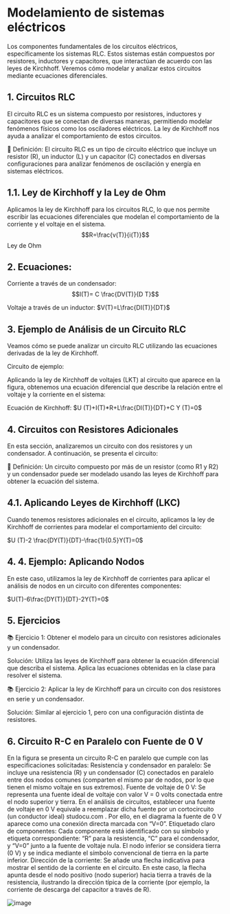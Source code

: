 # Modelamiento de sistemas eléctricos

Los componentes fundamentales de los circuitos eléctricos, específicamente los sistemas RLC. Estos sistemas están compuestos por resistores, inductores y capacitores, que interactúan de acuerdo con las leyes de Kirchhoff. Veremos cómo modelar y analizar estos circuitos mediante ecuaciones diferenciales.

## 1. Circuitos RLC
El circuito RLC es un sistema compuesto por resistores, inductores y capacitores que se conectan de diversas maneras, permitiendo modelar fenómenos físicos como los osciladores eléctricos. La ley de Kirchhoff nos ayuda a analizar el comportamiento de estos circuitos.

🔑 Definición: El circuito RLC es un tipo de circuito eléctrico que incluye un resistor (R), un inductor (L) y un capacitor (C) conectados en diversas configuraciones para analizar fenómenos de oscilación y energía en sistemas eléctricos.
## 1.1. Ley de Kirchhoff y la Ley de Ohm
Aplicamos la ley de Kirchhoff para los circuitos RLC, lo que nos permite escribir las ecuaciones diferenciales que modelan el comportamiento de la corriente y el voltaje en el sistema.
$$R=\frac{v(T)}{i(T)}$$
Ley de Ohm

## 2. Ecuaciones:
Corriente a través de un condensador:   $$I(T)= C \frac{DV(T)}{D T}$$

Voltaje a través de un inductor:  $V(T)=L\frac{DI(T)}{DT}$
## 3. Ejemplo de Análisis de un Circuito RLC
Veamos cómo se puede analizar un circuito RLC utilizando las ecuaciones derivadas de la ley de Kirchhoff.

Circuito de ejemplo:

Aplicando la ley de Kirchhoff de voltajes (LKT) al circuito que aparece en la figura, obtenemos una ecuación diferencial que describe la relación entre el voltaje y la corriente en el sistema:

Ecuación de Kirchhoff:  $U (T)+I(T)*R+L\frac{DI(T)}{DT}+C Y (T)=0$

## 4. Circuitos con Resistores Adicionales
En esta sección, analizaremos un circuito con dos resistores y un condensador. A continuación, se presenta el circuito:

🔑 Definición: Un circuito compuesto por más de un resistor (como R1 y R2) y un condensador puede ser modelado usando las leyes de Kirchhoff para obtener la ecuación del sistema.
## 4.1. Aplicando Leyes de Kirchhoff (LKC)
Cuando tenemos resistores adicionales en el circuito, aplicamos la ley de Kirchhoff de corrientes para modelar el comportamiento del circuito:

$U (T)-2 \frac{DY(T)}{DT}-\frac{1}{0.5}Y(T)=0$

## 4. 4. Ejemplo: Aplicando Nodos
En este caso, utilizamos la ley de Kirchhoff de corrientes para aplicar el análisis de nodos en un circuito con diferentes componentes:

$U(T)-6\frac{DY(T)}{DT}-2Y(T)=0$

## 5. Ejercicios
📚 Ejercicio 1: Obtener el modelo para un circuito con resistores adicionales y un condensador.

Solución:
Utiliza las leyes de Kirchhoff para obtener la ecuación diferencial que describa el sistema. Aplica las ecuaciones obtenidas en la clase para resolver el sistema.

📚 Ejercicio 2:
Aplicar la ley de Kirchhoff para un circuito con dos resistores en serie y un condensador.

Solución:
Similar al ejercicio 1, pero con una configuración distinta de resistores.


## 6. Circuito R-C en Paralelo con Fuente de 0 V
En la figura se presenta un circuito R-C en paralelo que cumple con las especificaciones solicitadas:
Resistencia y condensador en paralelo: Se incluye una resistencia (R) y un condensador (C) conectados en paralelo entre dos nodos comunes (comparten el mismo par de nodos, por lo que tienen el mismo voltaje en sus extremos).
Fuente de voltaje de 0 V: Se representa una fuente ideal de voltaje con valor V = 0 volts conectada entre el nodo superior y tierra. En el análisis de circuitos, establecer una fuente de voltaje en 0 V equivale a reemplazar dicha fuente por un cortocircuito (un conductor ideal)​
studocu.com
. Por ello, en el diagrama la fuente de 0 V aparece como una conexión directa marcada con “V=0”.
Etiquetado claro de componentes: Cada componente está identificado con su símbolo y etiqueta correspondiente: “R” para la resistencia, “C” para el condensador, y “V=0” junto a la fuente de voltaje nula. El nodo inferior se considera tierra (0 V) y se indica mediante el símbolo convencional de tierra en la parte inferior.
Dirección de la corriente: Se añade una flecha indicativa para mostrar el sentido de la corriente en el circuito. En este caso, la flecha apunta desde el nodo positivo (nodo superior) hacia tierra a través de la resistencia, ilustrando la dirección típica de la corriente (por ejemplo, la corriente de descarga del capacitor a través de R).


![image](https://github.com/user-attachments/assets/1da26918-3653-42f3-abe3-adc0fe60e3dc)
